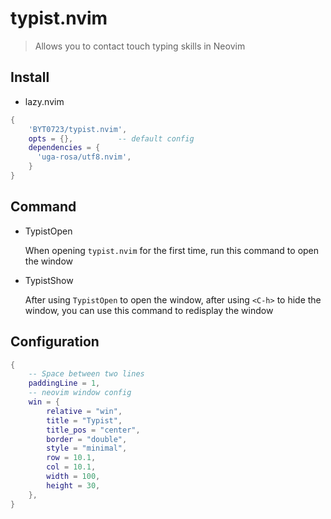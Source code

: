 # typist.nvim

> Allows you to contact touch typing skills in Neovim

## Install

- lazy.nvim

```lua
{
    'BYT0723/typist.nvim',
    opts = {},          -- default config
    dependencies = {
      'uga-rosa/utf8.nvim',
    }
}
```

## Command

- TypistOpen

  When opening `typist.nvim` for the first time, run this command to open the window

- TypistShow

  After using `TypistOpen` to open the window, after using `<C-h>` to hide the window, you can use this command to redisplay the window

## Configuration

```lua
{
    -- Space between two lines
	paddingLine = 1,
    -- neovim window config
	win = {
		relative = "win",
		title = "Typist",
		title_pos = "center",
		border = "double",
		style = "minimal",
		row = 10.1,
		col = 10.1,
		width = 100,
		height = 30,
	},
}
```
